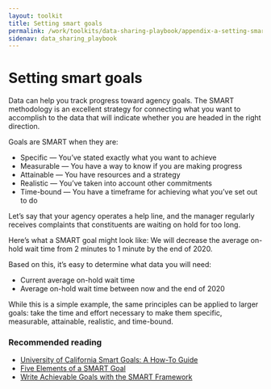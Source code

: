 ```yaml
---
layout: toolkit
title: Setting smart goals
permalink: /work/toolkits/data-sharing-playbook/appendix-a-setting-smart-goals
sidenav: data_sharing_playbook
---
```


# Setting smart goals

Data can help you track progress toward agency goals. The SMART methodology is an excellent strategy for connecting what you want to accomplish to the data that will indicate whether you are headed in the right direction.

Goals are SMART when they are:
* Specific — You’ve stated exactly what you want to achieve
* Measurable — You have a way to know if you are making progress
* Attainable — You have resources and a strategy
* Realistic — You’ve taken into account other commitments
* Time-bound — You have a timeframe for achieving what you’ve set out to do

Let’s say that your agency operates a help line, and the manager regularly receives complaints that constituents are waiting on hold for too long.

Here’s what a SMART goal might look like:
We will decrease the average on-hold wait time from 2 minutes to 1 minute by the end of 2020.

Based on this, it’s easy to determine what data you will need:
* Current average on-hold wait time
* Average on-hold wait time between now and the end of 2020

While this is a simple example, the same principles can be applied to larger goals: take the time and effort necessary to make them specific, measurable, attainable, realistic, and time-bound.

### Recommended reading
* [University of California Smart Goals: A How-To Guide](https://www.ucop.edu/local-human-resources/_files/performance-appraisal/How%20to%20write%20SMART%20Goals%20v2.pdf)
* [Five Elements of a SMART Goal](https://www.thebalancesmb.com/elements-of-a-smart-business-goal-2951530)
* [Write Achievable Goals with the SMART Framework](https://www.atlassian.com/blog/productivity/how-to-write-smart-goals)
